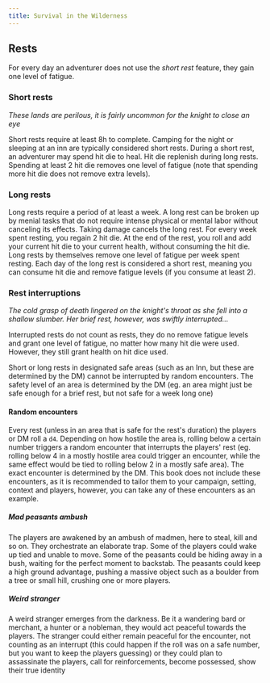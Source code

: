 ```yaml
---
title: Survival in the Wilderness
---
```


## Rests

For every day an adventurer does not use the *short rest*
feature, they gain one level of fatigue.

### Short rests

*These lands are perilous, it is fairly uncommon for the knight to close an eye*

Short rests require at least 8h to complete. Camping for the
night or sleeping at an inn are typically considered short
rests. During a short rest, an adventurer may spend hit die
to heal. Hit die replenish during long rests. Spending at
least 2 hit die removes one level of fatigue (note that
spending more hit die does not remove extra levels).

### Long rests

Long rests require a period of at least a week. A long rest
can be broken up by menial tasks that do not require intense
physical or mental labor without canceling its effects.
Taking damage cancels the long rest. For every week spent
resting, you regain 2 hit die. At the end of the rest, you
roll and add your current hit die to your current health,
without consuming the hit die. Long rests by themselves
remove one level of fatigue per week spent resting. Each day
of the long rest is considered a short rest, meaning you can
consume hit die and remove fatigue levels (if you consume at
least 2).

### Rest interruptions 

*The cold grasp of death lingered on the knight's throat as
she fell into a shallow slumber. Her brief rest, however,
was swiftly interrupted...*

Interrupted rests do not count as rests, they do no remove
fatigue levels and grant one level of fatigue, no matter how
many hit die were used. However, they still grant health on
hit dice used.

Short or long rests in designated safe areas (such as an
Inn, but these are determined by the DM) cannot be
interrupted by random encounters. The safety level of an
area is determined by the DM (eg. an area might just be safe
enough for a brief rest, but not safe for a week long one)

#### Random encounters

Every rest (unless in an area that is safe for the rest's
duration) the players or DM roll a  `d4`. Depending on how
hostile the area is, rolling below a certain number triggers
a random encounter that interrupts the players' rest (eg.
rolling below 4 in a mostly hostile area could trigger an
encounter, while the same effect would be tied to rolling
below 2 in a mostly safe area). The exact encounter is
determined by the DM. This book does not include these
encounters, as it is recommended to tailor them to your
campaign, setting, context and players, however, you can
take any of these encounters as an example.

##### Mad peasants ambush

The players are awakened by an ambush of madmen, here to
steal, kill and so on. They orchestrate an elaborate trap.
Some of the players could wake up tied and unable to move.
Some of the peasants could be hiding away in a bush, waiting
for the perfect moment to backstab. The peasants could keep
a high ground advantage, pushing a massive object such as a
boulder from a tree or small hill, crushing one or more
players.

##### Weird stranger 

A weird stranger emerges from the darkness. Be it a
wandering bard or merchant, a hunter or a nobleman, they
would act peaceful towards the players. The stranger could
either remain peaceful for the encounter, not counting as an
interrupt (this could happen if the roll was on a safe
number, but you want to keep the players guessing) or they
could plan to assassinate the players, call for
reinforcements, become possessed, show their true identity

